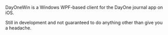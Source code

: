 DayOneWin is a Windows WPF-based client for the DayOne journal app on iOS.

Still in development and not guaranteed to do anything other than give you a headache.
